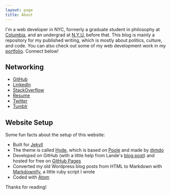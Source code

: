 ```yaml
---
layout: page
title: About
---
```


I'm a web developer in NYC, formerly a graduate student in philosophy at [Columbia](http://philosophy.columbia.edu/), and an undergrad at [N.Y.U.](http://nyu.edu/) before that. This blog is mainly a repository for my published writing, which is mostly about politics, culture, and code. You can also check out some of my web development work in my [portfolio](/dev/index.html). Connect below!

## Networking

* [GitHub](https://github.com/AlexanderRichey)
* [LinkedIn](https://www.linkedin.com/in/alexanderrichey)
* [StackOverflow](http://stackoverflow.com/cv/alexrichey)
* [Resume](http://alexrichey.com/resume.html)
* [Twitter](https://twitter.com/AlexanderRichey)
* [Tumblr](http://grokeverything.com/)

## Website Setup

Some fun facts about the setup of this website:

* Built for [Jekyll](http://jekyllrb.com)
* The theme is called [Hyde](http://hyde.getpoole.com/), which is based on [Poole](http://getpoole.com/) and made by [@mdo](https://twitter.com/mdo)
* Developed on GitHub (with a little help from Lande's [blog post](http://joshualande.com/jekyll-github-pages-poole/)) and hosted for free on [GitHub Pages](https://pages.github.com)
* Converted my old Wordpress blog posts from HTML to Markdown with [Markdownify](https://github.com/AlexanderRichey/Markdownify), a little ruby script I wrote
* Coded with [Atom](https://atom.io/)

Thanks for reading!
